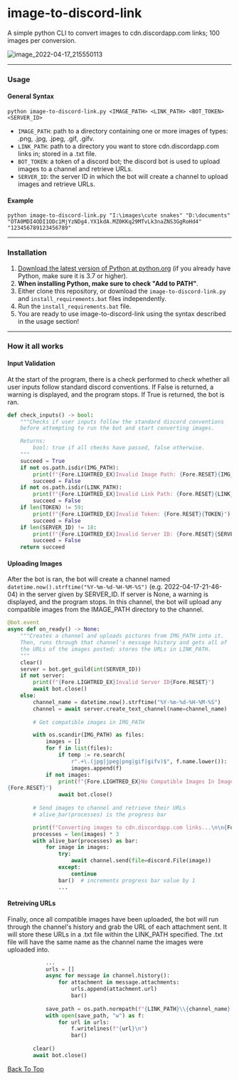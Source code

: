 # image-to-discord-link
A simple python CLI to convert images to cdn.discordapp.com links; 100 images per conversion.

![image_2022-04-17_215550113](https://user-images.githubusercontent.com/98130822/163731723-783d047c-d948-4519-baad-888562fb9020.png)

---
### Usage
#### General Syntax
`python image-to-discord-link.py <IMAGE_PATH> <LINK_PATH> <BOT_TOKEN> <SERVER_ID>`
- `IMAGE_PATH`: path to a directory containing one or more images of types: .png, .jpg, .jpeg, .gif, .gifv.
- `LINK_PATH`: path to a directory you want to store cdn.discordapp.com links in; stored in a .txt file.
- `BOT_TOKEN`: a token of a discord bot; the discord bot is used to upload images to a channel and retrieve URLs.
- `SERVER_ID`: the server ID in which the bot will create a channel to upload images and retrieve URLs.

#### Example
`python image-to-discord-link.py "I:\images\cute snakes" "D:\documents" "OTA0MDI4ODI1ODc1MjYzNDg4.YX1kdA.MZ0KKq29MTvLk3naZNS3GgRoHd4" "123456789123456789"`

---

### Installation
1. [Download the latest version of Python at python.org](https://python.org) (if you already have Python, make sure it is 3.7 or higher).
2. **When installing Python, make sure to check "Add to PATH"**.
3. Either clone this repository, or download the `image-to-discord-link.py` and `install_requirements.bat` files independently.
4. Run the `install_requirements.bat` file.
5. You are ready to use image-to-discord-link using the syntax described in the usage section!

---

### How it all works
#### Input Validation
At the start of the program, there is a check performed to check whether all user inputs follow standard discord conventions. If False is returned, a warning is displayed, and the program stops. If True is returned, the bot is ran.
```py
def check_inputs() -> bool:
    """Checks if user inputs follow the standard discord conventions
    before attempting to run the bot and start converting images.

    Returns:
        bool: true if all checks have passed, false otherwise.
    """
    succeed = True
    if not os.path.isdir(IMG_PATH):
        print(f"{Fore.LIGHTRED_EX}Invalid Image Path: {Fore.RESET}{IMG_PATH}")
        succeed = False
    if not os.path.isdir(LINK_PATH):
        print(f"{Fore.LIGHTRED_EX}Invalid Link Path: {Fore.RESET}{LINK_PATH}")
        succeed = False
    if len(TOKEN) != 59:
        print(f"{Fore.LIGHTRED_EX}Invalid Token: {Fore.RESET}{TOKEN}")
        succeed = False
    if len(SERVER_ID) != 18:
        print(f"{Fore.LIGHTRED_EX}Invalid Server ID: {Fore.RESET}{SERVER_ID}")
        succeed = False
    return succeed
```
#### Uploading Images
After the bot is ran, the bot will create a channel named `datetime.now().strftime("%Y-%m-%d-%H-%M-%S")` (e.g. 2022-04-17-21-46-04) in the server given by SERVER_ID. If server is None, a warning is displayed, and the program stops. In this channel, the bot will upload any compatible images from the IMAGE_PATH directory to the channel.
```py
@bot.event
async def on_ready() -> None:
    """Creates a channel and uploads pictures from IMG_PATH into it.
    Then, runs through that channel's message history and gets all of
    the URLs of the images posted; stores the URLs in LINK_PATH.
    """
    clear()
    server = bot.get_guild(int(SERVER_ID))
    if not server:
        print(f"{Fore.LIGHTRED_EX}Invalid Server ID{Fore.RESET}")
        await bot.close()
    else:
        channel_name = datetime.now().strftime("%Y-%m-%d-%H-%M-%S")
        channel = await server.create_text_channel(name=channel_name)
        
        # Get compatible images in IMG_PATH

        with os.scandir(IMG_PATH) as files:
            images = []
            for f in list(files):
                if temp := re.search(
                    r".+\.(jpg|jpeg|png|gif|gifv)$", f.name.lower()):
                    images.append(f)
            if not images:
                print(f"{Fore.LIGHTRED_EX}No Compatible Images In Image Path\
{Fore.RESET}")
                await bot.close()
        
        # Send images to channel and retrieve their URLs
        # alive_bar(processes) is the progress bar

        print(f"Converting images to cdn.discordapp.com links...\n\n{Fore.LIGHTYELLOW_EX}")
        processes = len(images) * 3
        with alive_bar(processes) as bar:
            for image in images:
                try:
                    await channel.send(file=discord.File(image))
                except:
                    continue
                bar()  # increments progress bar value by 1
                ...
```
#### Retreiving URLs
Finally, once all compatible images have been uploaded, the bot will run through the channel's history and grab the URL of each attachment sent. It will store these URLs in a .txt file within the LINK_PATH specified. The .txt file will have the same name as the channel name the images were uploaded into.
```py
            ...
            urls = []
            async for message in channel.history():
                for attachment in message.attachments:
                    urls.append(attachment.url)
                    bar()
        
            save_path = os.path.normpath(f"{LINK_PATH}\\{channel_name}.txt")
            with open(save_path, "w") as f:
                for url in urls:
                    f.writelines(f"{url}\n")
                    bar()
        
        clear()
        await bot.close()
```
[Back To Top](#)
